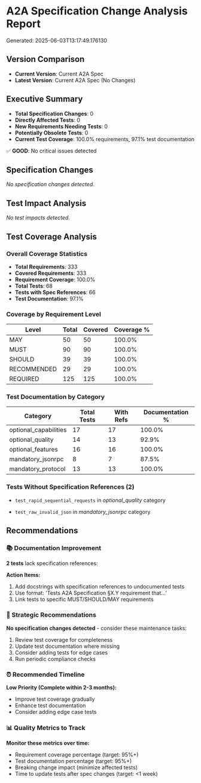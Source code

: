 # A2A Specification Change Analysis Report

Generated: 2025-06-03T13:17:49.176130

## Version Comparison
- **Current Version**: Current A2A Spec
- **Latest Version**: Current A2A Spec (No Changes)

## Executive Summary

- **Total Specification Changes**: 0
- **Directly Affected Tests**: 0
- **New Requirements Needing Tests**: 0
- **Potentially Obsolete Tests**: 0
- **Current Test Coverage**: 100.0% requirements, 97.1% test documentation

✅ **GOOD**: No critical issues detected

## Specification Changes

*No specification changes detected.*

## Test Impact Analysis

*No test impacts detected.*

## Test Coverage Analysis

### Overall Coverage Statistics

- **Total Requirements**: 333
- **Covered Requirements**: 333
- **Requirement Coverage**: 100.0%
- **Total Tests**: 68
- **Tests with Spec References**: 66
- **Test Documentation**: 97.1%

### Coverage by Requirement Level

| Level | Total | Covered | Coverage % |
|-------|-------|---------|------------|
| MAY | 50 | 50 | 100.0% |
| MUST | 90 | 90 | 100.0% |
| SHOULD | 39 | 39 | 100.0% |
| RECOMMENDED | 29 | 29 | 100.0% |
| REQUIRED | 125 | 125 | 100.0% |

### Test Documentation by Category

| Category | Total Tests | With Refs | Documentation % |
|----------|-------------|-----------|-----------------|
| optional_capabilities | 17 | 17 | 100.0% |
| optional_quality | 14 | 13 | 92.9% |
| optional_features | 16 | 16 | 100.0% |
| mandatory_jsonrpc | 8 | 7 | 87.5% |
| mandatory_protocol | 13 | 13 | 100.0% |

### Tests Without Specification References (2)

- `test_rapid_sequential_requests` in *optional_quality* category

- `test_raw_invalid_json` in *mandatory_jsonrpc* category

## Recommendations

### 📚 Documentation Improvement

**2 tests** lack specification references:

**Action Items:**
1. Add docstrings with specification references to undocumented tests
2. Use format: 'Tests A2A Specification §X.Y requirement that...'
3. Link tests to specific MUST/SHOULD/MAY requirements

### 🎯 Strategic Recommendations

**No specification changes detected** - consider these maintenance tasks:
1. Review test coverage for completeness
2. Update test documentation where missing
3. Consider adding tests for edge cases
4. Run periodic compliance checks

### ⏰ Recommended Timeline

**Low Priority (Complete within 2-3 months):**
- Improve test coverage gradually
- Enhance test documentation
- Consider adding edge case tests

### 📊 Quality Metrics to Track

**Monitor these metrics over time:**
- Requirement coverage percentage (target: 95%+)
- Test documentation percentage (target: 95%+)
- Breaking change impact (minimize affected tests)
- Time to update tests after spec changes (target: <1 week)